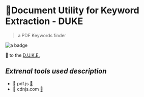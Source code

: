 # 🔬Document Utility for Keyword Extraction - DUKE
> a PDF Keywords finder

<div>
  <img src="https://img.shields.io/badge/javascript-%23323330.svg?style=for-the-badge&logo=javascript&logoColor=%23F7DF1E" alt="a badge"/>
</div>

🔗 to the [D.U.K.E.](https://gabrielemartire.github.io/DUKE/)

## *Extrenal tools used description*
- 📌 pdf.js [🔗](https://mozilla.github.io/pdf.js/)
- 📌 cdnjs.com [🔗](https://cdnjs.com/)
